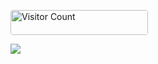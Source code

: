 
<img 
    src="https://komarev.com/ghpvc/?username=kwzzwk&color=blue" 
    alt="Visitor Count" 
    style="border-radius: 4px; height: 40px; width: 220px;"
/>


<a href="https://github.com/testaustime/">
    <img src="http://github-readme-testaustime.vercel.app/api/testaustime?username=kwzzwk"/>
</a>
